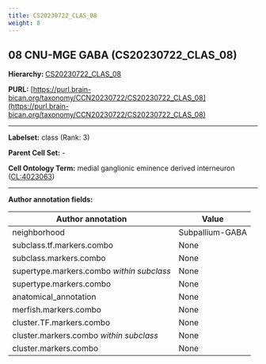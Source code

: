 ```yaml
---
title: CS20230722_CLAS_08
weight: 8
---
```

## 08 CNU-MGE GABA (CS20230722_CLAS_08)
<b>Hierarchy: </b>
[CS20230722_CLAS_08](../CS20230722_CLAS_08)

**PURL:** [https://purl.brain-bican.org/taxonomy/CCN20230722/CS20230722_CLAS_08](https://purl.brain-bican.org/taxonomy/CCN20230722/CS20230722_CLAS_08)

---


**Labelset:** class (Rank: 3)

**Parent Cell Set:** -



**Cell Ontology Term:**  medial ganglionic eminence derived interneuron ([CL:4023063](https://www.ebi.ac.uk/ols/ontologies/cl/terms?obo_id=CL:4023063)) 

[MARKER GENES.]: #


---

[TRANSFERRED ANNOTATIONS.]: #


[AUTHOR ANNOTATION FIELDS.]: #


**Author annotation fields:**

| Author annotation | Value |
|-------------------|-------|
|neighborhood|Subpallium-GABA|
|subclass.tf.markers.combo|None|
|subclass.markers.combo|None|
|supertype.markers.combo _within subclass_|None|
|supertype.markers.combo|None|
|anatomical_annotation|None|
|merfish.markers.combo|None|
|cluster.TF.markers.combo|None|
|cluster.markers.combo _within subclass_|None|
|cluster.markers.combo|None|
